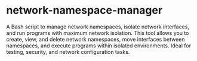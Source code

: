 # network-namespace-manager
A Bash script to manage network namespaces, isolate network interfaces, and run programs with maximum network isolation. This tool allows you to create, view, and delete network namespaces, move interfaces between namespaces, and execute programs within isolated environments. Ideal for testing, security, and network configuration tasks.
